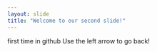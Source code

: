 ```yaml
---
layout: slide
title: "Welcome to our second slide!"
---
```

first time in github
Use the left arrow to go back!
